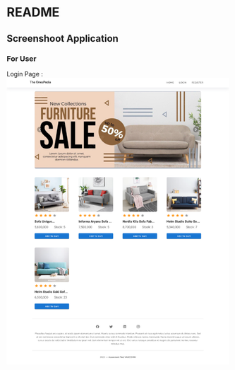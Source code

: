 # README #

## Screenshoot Application ###

### For User ###

Login Page : 
![alt text](public/application/home.png)
